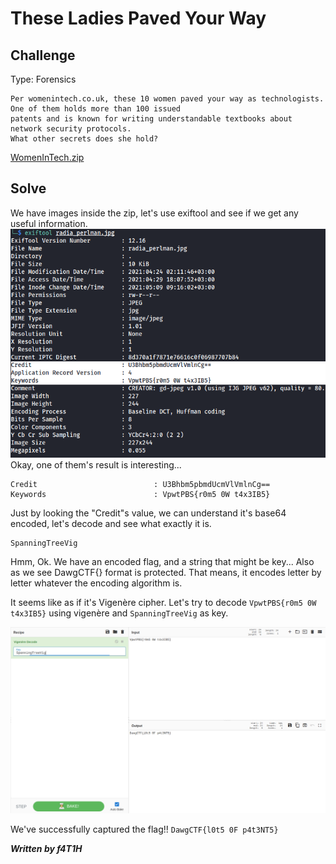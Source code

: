 # These Ladies Paved Your Way
## Challenge
Type: Forensics
```
Per womenintech.co.uk, these 10 women paved your way as technologists. One of them holds more than 100 issued
patents and is known for writing understandable textbooks about network security protocols.
What other secrets does she hold?
```
[WomenInTech.zip](src/WomenInTech.zip)

## Solve
We have images inside the zip, let's use exiftool and see if we get any useful information.
![exiftool](src/ladies_exiftool.png)
Okay, one of them's result is interesting...
```
Credit                          : U3Bhbm5pbmdUcmVlVmlnCg==
Keywords                        : VpwtPBS{r0m5 0W t4x3IB5}
```
Just by looking the "Credit"s value, we can understand it's base64 encoded, let's decode and see what exactly it is.
```
SpanningTreeVig
```
Hmm, Ok. We have an encoded flag, and a string that might be key... Also as we see DawgCTF{} format is protected. That means, it encodes letter by letter whatever the encoding algorithm is.

It seems like as if it's Vigenère cipher. Let's try to decode `VpwtPBS{r0m5 0W t4x3IB5}` using vigenère and `SpanningTreeVig` as key.

![flag](src/ladies_flag.png)

We've successfully captured the flag!! ``DawgCTF{l0t5 0F p4t3NT5}``

***Written by f4T1H***
